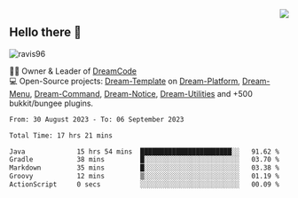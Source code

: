 <img align='right' src="https://github-readme-stats.vercel.app/api?username=Ravis96&show_icons=true">

## Hello there 👋
<p align="left"> <img src="https://komarev.com/ghpvc/?username=ravis96&label=Profile%20views&color=0e75b6&style=flat" alt="ravis96" /> </p>

👨‍💻 Owner & Leader of [DreamCode](https://github.com/DreamPoland) <br>
💻 Open-Source projects: [Dream-Template](https://github.com/DreamPoland/dream-template) on [Dream-Platform](https://github.com/DreamPoland/dream-platform), [Dream-Menu](https://github.com/DreamPoland/dream-menu), [Dream-Command](https://github.com/DreamPoland/dream-command), [Dream-Notice](https://github.com/DreamPoland/dream-notice), [Dream-Utilities](https://github.com/DreamPoland/dream-utilities) and +500 bukkit/bungee plugins.

<!--START_SECTION:waka-->

```txt
From: 30 August 2023 - To: 06 September 2023

Total Time: 17 hrs 21 mins

Java             15 hrs 54 mins  ███████████████████████░░   91.62 %
Gradle           38 mins         █░░░░░░░░░░░░░░░░░░░░░░░░   03.70 %
Markdown         35 mins         █░░░░░░░░░░░░░░░░░░░░░░░░   03.38 %
Groovy           12 mins         ▒░░░░░░░░░░░░░░░░░░░░░░░░   01.19 %
ActionScript     0 secs          ░░░░░░░░░░░░░░░░░░░░░░░░░   00.09 %
```

<!--END_SECTION:waka-->
